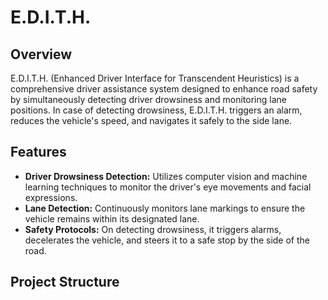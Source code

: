 # E.D.I.T.H.

## Overview
E.D.I.T.H. (Enhanced Driver Interface for Transcendent Heuristics) is a comprehensive driver assistance system designed to enhance road safety by simultaneously detecting driver drowsiness and monitoring lane positions. In case of detecting drowsiness, E.D.I.T.H. triggers an alarm, reduces the vehicle's speed, and navigates it safely to the side lane.

## Features
- **Driver Drowsiness Detection:** Utilizes computer vision and machine learning techniques to monitor the driver's eye movements and facial expressions.
- **Lane Detection:** Continuously monitors lane markings to ensure the vehicle remains within its designated lane.
- **Safety Protocols:** On detecting drowsiness, it triggers alarms, decelerates the vehicle, and steers it to a safe stop by the side of the road.

## Project Structure
